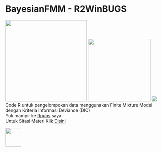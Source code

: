 # BayesianFMM - R2WinBUGS
<img src= https://ih1.redbubble.net/image.512523322.6908/st,small,507x507-pad,600x600,f8f8f8.u1.jpg width="260" height="260"> <img src= https://cdn.shopify.com/s/files/1/0149/0347/products/EmptyName_1000x.jpg width="200" height="200"> <img src= https://europeanhealtheconomics.com/wp-content/uploads/WinBUGS-Jobs-for-Health-Economists.png > <br>
Code R untuk pengelompokan data menggunakan Finite Mixture Model dengan Kriteria Informasi Deviance (DIC) <br>
Yuk mampir ke [Rpubs](https://rpubs.com/dwimantara/BayesianFMM) saya <br>
Untuk Sitasi Materi Klik [Disini](https://iopscience.iop.org/article/10.1088/1742-6596/1494/1/012012)


<img src="https://europeanhealtheconomics.com/wp-content/uploads/WinBUGS-Jobs-for-Health-Economists.png" width="50" height="60">
